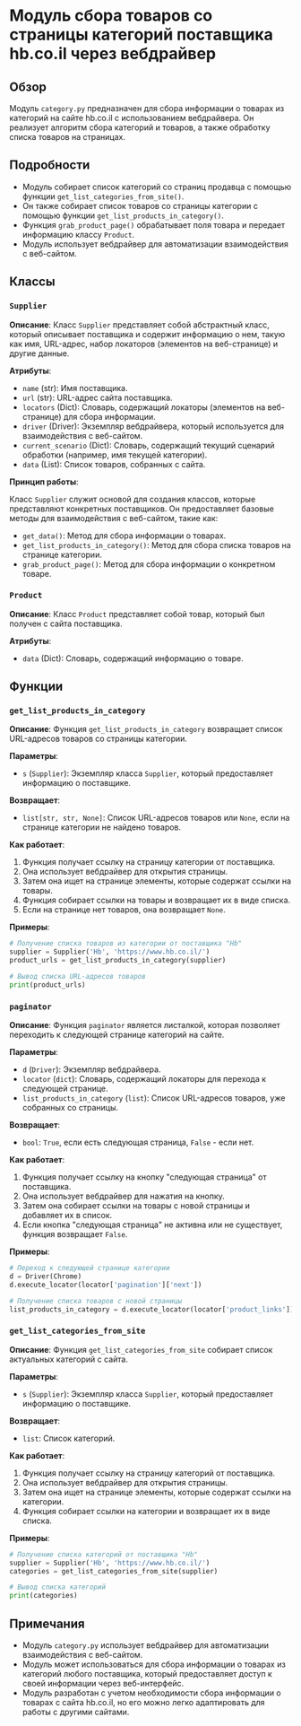 # Модуль сбора товаров со страницы категорий поставщика hb.co.il через вебдрайвер

## Обзор

Модуль `category.py` предназначен для сбора информации о товарах из категорий на сайте hb.co.il с использованием вебдрайвера. Он реализует алгоритм сбора категорий и товаров, а также обработку списка товаров на страницах.

## Подробности

- Модуль собирает список категорий со страниц продавца с помощью функции `get_list_categories_from_site()`.
- Он также собирает список товаров со страницы категории с помощью функции `get_list_products_in_category()`.
- Функция `grab_product_page()` обрабатывает поля товара и передает информацию классу `Product`.
- Модуль использует вебдрайвер для автоматизации взаимодействия с веб-сайтом.

## Классы

### `Supplier`

**Описание**: Класс `Supplier` представляет собой абстрактный класс, который описывает поставщика и содержит информацию о нем, такую как имя, URL-адрес, набор локаторов (элементов на веб-странице) и другие данные.

**Атрибуты**:

- `name` (str): Имя поставщика.
- `url` (str): URL-адрес сайта поставщика.
- `locators` (Dict): Словарь, содержащий локаторы (элементов на веб-странице) для сбора информации.
- `driver` (Driver): Экземпляр вебдрайвера, который используется для взаимодействия с веб-сайтом.
- `current_scenario` (Dict): Словарь, содержащий текущий сценарий обработки (например, имя текущей категории).
- `data` (List): Список товаров, собранных с сайта.

**Принцип работы**:

Класс `Supplier` служит основой для создания классов, которые представляют конкретных поставщиков. Он предоставляет базовые методы для взаимодействия с веб-сайтом, такие как:

- `get_data()`: Метод для сбора информации о товарах.
- `get_list_products_in_category()`: Метод для сбора списка товаров на странице категории.
- `grab_product_page()`: Метод для сбора информации о конкретном товаре.

### `Product`

**Описание**: Класс `Product` представляет собой товар, который был получен с сайта поставщика.

**Атрибуты**:

- `data` (Dict): Словарь, содержащий информацию о товаре.


## Функции

### `get_list_products_in_category`

**Описание**: Функция `get_list_products_in_category` возвращает список URL-адресов товаров со страницы категории.

**Параметры**:

- `s` (`Supplier`): Экземпляр класса `Supplier`, который предоставляет информацию о поставщике.

**Возвращает**:

- `list[str, str, None]`: Список URL-адресов товаров или `None`, если на странице категории не найдено товаров.

**Как работает**:

1. Функция получает ссылку на страницу категории от поставщика.
2. Она использует вебдрайвер для открытия страницы.
3. Затем она ищет на странице элементы, которые содержат ссылки на товары.
4. Функция собирает ссылки на товары и возвращает их в виде списка.
5. Если на странице нет товаров, она возвращает `None`.

**Примеры**:

```python
# Получение списка товаров из категории от поставщика "Hb"
supplier = Supplier('Hb', 'https://www.hb.co.il/')
product_urls = get_list_products_in_category(supplier)

# Вывод списка URL-адресов товаров
print(product_urls)
```

### `paginator`

**Описание**: Функция `paginator` является листалкой, которая позволяет переходить к следующей странице категорий на сайте.

**Параметры**:

- `d` (`Driver`): Экземпляр вебдрайвера.
- `locator` (`dict`): Словарь, содержащий локаторы для перехода к следующей странице.
- `list_products_in_category` (`list`): Список URL-адресов товаров, уже собранных со страницы.

**Возвращает**:

- `bool`: `True`, если есть следующая страница, `False` - если нет.

**Как работает**:

1. Функция получает ссылку на кнопку "следующая страница" от поставщика.
2. Она использует вебдрайвер для нажатия на кнопку.
3. Затем она собирает ссылки на товары с новой страницы и добавляет их в список.
4. Если кнопка "следующая страница" не активна или не существует, функция возвращает `False`.

**Примеры**:

```python
# Переход к следующей странице категории
d = Driver(Chrome)
d.execute_locator(locator['pagination']['next'])

# Получение списка товаров с новой страницы
list_products_in_category = d.execute_locator(locator['product_links'])
```

### `get_list_categories_from_site`

**Описание**: Функция `get_list_categories_from_site` собирает список актуальных категорий с сайта.

**Параметры**:

- `s` (`Supplier`): Экземпляр класса `Supplier`, который предоставляет информацию о поставщике.

**Возвращает**:

- `list`: Список категорий.

**Как работает**:

1. Функция получает ссылку на страницу категорий от поставщика.
2. Она использует вебдрайвер для открытия страницы.
3. Затем она ищет на странице элементы, которые содержат ссылки на категории.
4. Функция собирает ссылки на категории и возвращает их в виде списка.

**Примеры**:

```python
# Получение списка категорий от поставщика "Hb"
supplier = Supplier('Hb', 'https://www.hb.co.il/')
categories = get_list_categories_from_site(supplier)

# Вывод списка категорий
print(categories)
```

## Примечания

- Модуль `category.py` использует вебдрайвер для автоматизации взаимодействия с веб-сайтом.
- Модуль может использоваться для сбора информации о товарах из категорий любого поставщика, который предоставляет доступ к своей информации через веб-интерфейс.
- Модуль разработан с учетом необходимости сбора информации о товарах с сайта hb.co.il, но его можно легко адаптировать для работы с другими сайтами.